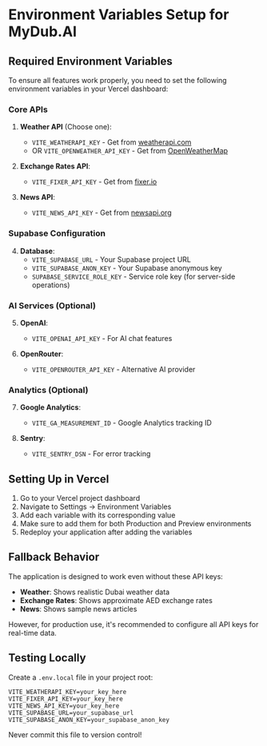 # Environment Variables Setup for MyDub.AI

## Required Environment Variables

To ensure all features work properly, you need to set the following environment variables in your Vercel dashboard:

### Core APIs

1. **Weather API** (Choose one):
   - `VITE_WEATHERAPI_KEY` - Get from [weatherapi.com](https://www.weatherapi.com/signup.aspx)
   - OR `VITE_OPENWEATHER_API_KEY` - Get from [OpenWeatherMap](https://openweathermap.org/api)

2. **Exchange Rates API**:
   - `VITE_FIXER_API_KEY` - Get from [fixer.io](https://fixer.io/signup/free)

3. **News API**:
   - `VITE_NEWS_API_KEY` - Get from [newsapi.org](https://newsapi.org/register)

### Supabase Configuration

4. **Database**:
   - `VITE_SUPABASE_URL` - Your Supabase project URL
   - `VITE_SUPABASE_ANON_KEY` - Your Supabase anonymous key
   - `SUPABASE_SERVICE_ROLE_KEY` - Service role key (for server-side operations)

### AI Services (Optional)

5. **OpenAI**:
   - `VITE_OPENAI_API_KEY` - For AI chat features

6. **OpenRouter**:
   - `VITE_OPENROUTER_API_KEY` - Alternative AI provider

### Analytics (Optional)

7. **Google Analytics**:
   - `VITE_GA_MEASUREMENT_ID` - Google Analytics tracking ID

8. **Sentry**:
   - `VITE_SENTRY_DSN` - For error tracking

## Setting Up in Vercel

1. Go to your Vercel project dashboard
2. Navigate to Settings → Environment Variables
3. Add each variable with its corresponding value
4. Make sure to add them for both Production and Preview environments
5. Redeploy your application after adding the variables

## Fallback Behavior

The application is designed to work even without these API keys:

- **Weather**: Shows realistic Dubai weather data
- **Exchange Rates**: Shows approximate AED exchange rates
- **News**: Shows sample news articles

However, for production use, it's recommended to configure all API keys for real-time data.

## Testing Locally

Create a `.env.local` file in your project root:

```env
VITE_WEATHERAPI_KEY=your_key_here
VITE_FIXER_API_KEY=your_key_here
VITE_NEWS_API_KEY=your_key_here
VITE_SUPABASE_URL=your_supabase_url
VITE_SUPABASE_ANON_KEY=your_supabase_anon_key
```

Never commit this file to version control!